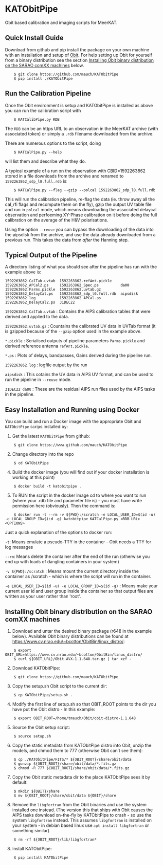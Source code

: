 KATObitPipe
===========

Obit based calibration and imaging scripts for MeerKAT.

Quick Install Guide
-------------------

Download from github and pip install the package on your own machine with an installation and setup of [Obit](https://www.cv.nrao.edu/~bcotton/Obit.html). For help setting up Obit for yourself from a binary distribution see the section [Installing Obit binary distribution on the SARAO comXX machines](https://github.com/mauch/KATObitPipe/edit/master/README.rst#installing-obit-binary-distribution-on-the-sarao-comxx-machines) below.

```
	$ git clone https://github.com/mauch/KATObitPipe
	$ pip install ./KATObitPipe
```

Run the Calibration Pipeline
----------------------------

Once the Obit environment is setup and KATObitPipe is installed as above you can run the calibration script with

```
	$ KATCalibPipe.py RDB
```

The `RDB` can be an https URL to an observation in the MeerKAT archive (with associated token) or simply a `.rdb` filename downloaded from the archive.

There are numerous options to the script, doing

```
	$ KATCalPipe.py --help
```

will list them and describe what they do.

A typical example of a run on the observation with CBID=1592263862 stored in a file downloads from the archive and renamed to `1592263862_sdp_l0.full.rdb` is:

```
	$ KATCalPipe.py --flag --gzip --polcal 1592263862_sdp_l0.full.rdb
```
This will run the calibration pipeline, re-flag the data (ie. throw away all the cal_rfi flags and recompute them on the fly), gzip the output UV table file and run in `polcal` mode, which means downloading the associated delaycal observation and perfoeming XY-Phase calibration on it before doing the full calibration on the average of the H&V polarisations.

Using the option `--reuse` you can bypass the downloading of the data into the aipsdisk from the archive, and use the data already downloaded from a previous run. This takes the data from *after* the Hanning step.

Typical Output of the Pipeline
------------------------------

A directory listing of what you should see after the pipeline has run with the example above is:
```
1592263862.CalTab.uvtab  1592263862.refAnt.pickle  1592263862_APCal2.ps     1592263862_Spec.ps          da00
1592263862.Parms.pickle  1592263862.uvtab.gz       1592263862_DelayCal.ps   1592263862_sdp_l0.full.rdb  aipsdisk
1592263862.log           1592263862_APCal.ps       1592263862_DelayCal2.ps  31DEC22
```

`1592263862.CalTab.uvtab` : Contains the AIPS calibration tables that were derived and applied to the data.

`1592263862.uvtab.gz` : Countains the calibrated UV data in UVTab format (it is gzipped because of the `--gzip` option used in the example above.

`*.pickle` : Serialised outputs of pipeline parameters `Parms.pickle` and derived reference antenna `refAnt.pickle`.

`*.ps` : Plots of delays, bandpasses, Gains derived during the pipeline run.

`1592263862.log` : logfile output by the run

`aipsdisk` : This cotains the UV data in AIPS UV format, and can be used to run the pipeline in `--reuse` mode.

`31DEC22 da00` : These are the residual AIPS run files used by the AIPS tasks in the pipeline.

Easy Installation and Running using Docker
------------------------------------------

You can build and run a Docker image with the appropriate Obit and `KATObitPipe` scrips installed by:

1. Get the latest `KATObitPipe` from github:
```
	$ git clone https://www.github.com/mauch/KATObitPipe
```

2. Change directory into the repo
```
	$ cd KATObitPipe
```
4. Build the docker image (you will find out if your docker installation is working at this point)
```
	$ docker build -t katobitpipe .
```

5. To RUN the script in the docker image cd to where you want to run (where your .rdb file and parameter file is) - you must have write permission here (obviously). Then the command is:
```   
	$ docker run -t --rm -v ${PWD}:/scratch -e LOCAL_USER_ID=$(id -u) -e LOCAL_GROUP_ID=$(id -g) katobitpipe KATCalPipe.py <RDB URL> <OPTIONS>
```

Just a quick explanation of the options to docker run:

`-t`: Means emulate a pseudo-TTY in the container - Obit needs a TTY for log messages

`--rm`: Means delete the container after the end of the run (otherwise you end up with loads of dangling containers in your system)

`-v ${PWD}:/scratch` : Means mount the current directory inside the container as /scratch - which is where the script will run in the container.

`-e LOCAL_USER_ID=$(id -u) -e LOCAL_GROUP_ID=$(id -g)` : Means make your current user id and user group inside the container so that output files are written as your user rather than 'root'.

Installing Obit binary distribution on the SARAO comXX machines
---------------------------------------------------------------

1. Download and untar the desired binary package (r648 in the example below). Available Obit binary distributions can be found at https://www.cv.nrao.edu/~bcotton/ObitBin/linux_distro/:
```
	$ export  OBIT_URL=https://www.cv.nrao.edu/~bcotton/ObitBin/linux_distro/
	$ curl ${OBIT_URL}/Obit.AVX-1.1.648.tar.gz | tar xzf -
```

2. Download KATObitPipe:
```
	$ git clone https://github.com/mauch/KATObitPipe
```

3. Copy the setup.sh Obit script to the current dir:
```
	$ cp KATObitPipe/setup.sh .
```

4. Modify the first line of setup.sh so that OBIT_ROOT points to the dir you have put the Obit distro - In this example:
```
	$ export OBIT_ROOT=/home/tmauch/Obit/obit-distro-1.1.648
```

5. Source the Obit setup script:
```
	$ source setup.sh
```

6. Copy the static metadata from KATObitPipe distro into Obit, unzip the models, and chmod them to 777 (otherwise Obit can’t see them):
```
	$ cp ./KATObitPipe/FITS/* ${OBIT_ROOT}/share/obit/data
	$ gunzip ${OBIT_ROOT}/share/obit/data/*.fits.gz
	$ chmod -R 777 ${OBIT_ROOT}/share/obit/data/*.fits.gz
```

7. Copy the Obit static metadata dir to the place KATObitPipe sees it by default:
```
	$ mkdir ${OBIT}/share
	$ mv ${OBIT_ROOT}/share/obit/data ${OBIT}/share
```

8. Remove the `libgfortran` from the Obit binaries and use the system installed one instead. (The version this that ships with Obit causes the AIPS tasks download on-the-fly by KATObitPipe to crash - so use the system `libgfortran` instead. This assumes `libgfortran` is installed on your system - in debian based linux use `apt install libgfortran` or something similar).
```
	$ rm -rf ${OBIT_ROOT}/lib/libgfortran*
```

8. Install KATObitPipe:
```
	$ pip install KATObitPipe
```

